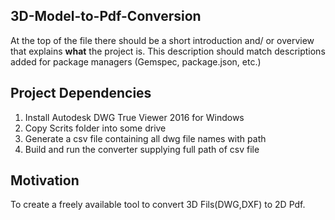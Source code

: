## 3D-Model-to-Pdf-Conversion

At the top of the file there should be a short introduction and/ or overview that explains **what** the project is. This description should match descriptions added for package managers (Gemspec, package.json, etc.)

## Project Dependencies

1) Install Autodesk DWG True Viewer 2016 for Windows
2) Copy Scrits folder into some drive
3) Generate a csv file containing all dwg file names with path
4) Build and run the converter supplying full path of csv file

## Motivation

To create a freely available tool to convert 3D Fils(DWG,DXF) to 2D Pdf.



